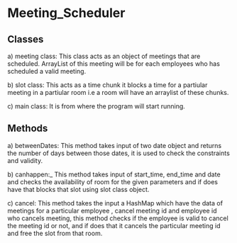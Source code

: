 # Meeting_Scheduler
## Classes
a) meeting class:
This class acts as an object of meetings that are scheduled. ArrayList of this meeting will be for each employees who has scheduled a valid meeting.

b) slot class:
This acts as a time chunk it blocks a time for a partiular meeting in a partiular room i.e a room will have an arraylist of these chunks.

c) main class:
It is from where the program will start running.

## Methods
a) betweenDates:
This method takes input of two date object and returns the number of days between those dates, it is used to check the constraints and validity.

b) canhappen:_
This method takes input of start_time, end_time and date and checks the availability of room for the given parameters and if does have that blocks that slot using slot class object.

c) cancel:
This method takes the input a HashMap which have the data of meetings for a particular employee , cancel meeting id and employee id who cancels meeting, this method checks if the employee is valid to cancel the meeting id or not, and if does that it cancels the particular meeting id and free the slot from that room.

